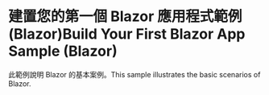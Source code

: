 # <a name="build-your-first-blazor-app-sample-blazor"></a><span data-ttu-id="8aaf9-101">建置您的第一個 Blazor 應用程式範例 (Blazor)</span><span class="sxs-lookup"><span data-stu-id="8aaf9-101">Build Your First Blazor App Sample (Blazor)</span></span>

<span data-ttu-id="8aaf9-102">此範例說明 Blazor 的基本案例。</span><span class="sxs-lookup"><span data-stu-id="8aaf9-102">This sample illustrates the basic scenarios of Blazor.</span></span>
